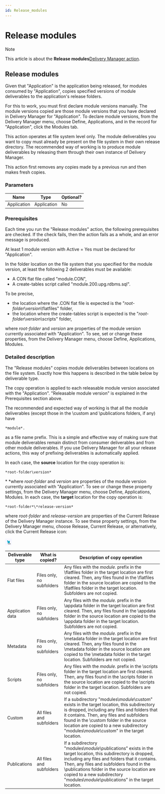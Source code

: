 ```yaml
---
id: Release_modules
---
```


# Release modules



> [!NOTE]
> This article is about the **Release modules**[Delivery Manager action](/docs/Continuous%20delivery/Delivery%20Manager%20actions%20by%20name).

## **Release modules**

Given that "Application" is the application being released, for modules consumed by "Application", copies specified versions of module deliverables to the application's release folders.

For this to work, you must first declare module versions manually. The module versions copied are those module versions that you have declared in Delivery Manager for "Application". To declare module versions, from the Delivery Manager menu, choose Define, Applications, and in the record for "Application", click the Modules tab.

This action operates at file system level only. The module deliverables you want to copy must already be present on the file system in their own release directory. The recommended way of working is to produce module deliverables by releasing them through their own instance of Delivery Manager.

This action first removes any copies made by a previous run and then makes fresh copies.

### Parameters

|**Name**|**Type**|**Optional?**|
|--------|--------|--------|
|Application|Application|No      |



### Prerequisites

Each time you run the "Release modules" action, the following prerequisites are checked. If the check fails, then the action fails as a whole, and an error message is produced.

At least 1 module version with Active = Yes must be declared for "Application".

In the folder location on the file system that you specified for the module version, at least the following 2 deliverables must be available:

- A CON flat file called "module.CON",
- A create-tables script called "module.200.upg.rdbms.sql".

To be precise,

- the location where the .CON flat file is expected is the "*root-folder*\\*version*\\flatfiles" folder,
- the location where the create-tables script is expected is the "*root-folder*\\*version*\\scripts" folder,

where *root-folder* and *version* are properties of the module version currently associated with "Application". To see, set or change these properties, from the Delivery Manager menu, choose Define, Applications, Modules.

### Detailed description

The "Release modules" copies module deliverables between locations on the file system. Exactly how this happens is described in the table below by deliverable type.

The copy operation is applied to each releasable module version associated with the "Application". "Releasable module version" is explained in the Prerequisites section above.

The recommended and expected way of working is that all the module deliverables (except those in the \\custom and \\publications folders, if any) have

```
*module*.
```

as a file name prefix. This is a simple and effective way of making sure that module deliverables remain distinct from consumer deliverables and from other module deliverables. If you use Delivery Manager for all your release actions, this way of prefixing deliverables is automatically applied.

In each case, the **source** location for the copy operation is:

```
*root-folder\version*
```

* *where *root-folder* and *version* are properties of the module version currently associated with "Application". To see or change these property settings, from the Delivery Manager menu, choose Define, Applications, Modules.
In each case, the **target** location for the copy operation is:

```
*root-folder*\*release-version*
```

where *root-folder* and *release-version* are properties of the Current Release of the Delivery Manager instance. To see these property settings, from the Delivery Manager menu, choose Release, Current Release, or alternatively, click the Current Release icon:

![](./assets/1d4cfae4-9167-45f9-8f11-ceb943ede704.png)

|**Deliverable type**|**What is copied?**|**Description of copy operation**|
|--------|--------|--------|
|Flat files|Files only, no subfolders|Any files with the *module*. prefix in the \\flatfiles folder in the target location are first cleared. Then, any files found in the \\flatfiles folder in the source location are copied to the \\flatfiles folder in the target location. Subfolders are not copied.|
|Application data|Files only, no subfolders|Any files with the *module*. prefix in the \\appdata folder in the target location are first cleared. Then, any files found in the \\appdata folder in the source location are copied to the \\appdata folder in the target location. Subfolders are not copied.|
|Metadata|Files only, no subfolders|Any files with the *module*. prefix in the \\metadata folder in the target location are first cleared. Then, any files found in the \\metadata folder in the source location are copied to the \\metadata folder in the target location. Subfolders are not copied.|
|Scripts |Files only, no subfolders|Any files with the *module*. prefix in the \\scripts folder in the target location are first cleared. Then, any files found in the \\scripts folder in the source location are copied to the \\scripts folder in the target location. Subfolders are not copied.|
|Custom  |All files and subfolders|If a subdirectory "modules\\*module*\\custom" exists in the target location, this subdirectory is dropped, including any files and folders that it contains. Then, any files and subfolders found in the \\custom folder in the source location are copied to a new subdirectory "modules\\*module*\\custom" in the target location.|
|Publications|All files and subfolders|If a subdirectory "modules\\*module*\\publications" exists in the target location, this subdirectory is dropped, including any files and folders that it contains. Then, any files and subfolders found in the \\publications folder in the source location are copied to a new subdirectory "modules\\*module*\\publications" in the target location.|



 